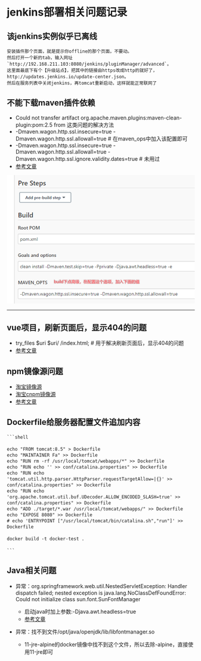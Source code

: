 
# jenkins部署相关问题记录

## 该jenkins实例似乎已离线

    安装插件那个页面，就是提示你offline的那个页面，不要动。
    然后打开一个新的tab，输入网址 `http://192.168.211.103:8080/jenkins/pluginManager/advanced`。 
    这里面最底下有个【升级站点】，把其中的链接由https改成http的就好了，http://updates.jenkins.io/update-center.json。 
    然后在服务列表中关闭jenkins，再tomcat重新启动，这样就能正常联网了

## 不能下载maven插件依赖

- Could not transfer artifact org.apache.maven.plugins:maven-clean-plugin:pom:2.5 from 这类问题的解决方法
- -Dmaven.wagon.http.ssl.insecure=true -Dmaven.wagon.http.ssl.allowall=true # 在maven_ops中加入该配置即可
- -Dmaven.wagon.http.ssl.insecure=true -Dmaven.wagon.http.ssl.allowall=true -Dmaven.wagon.http.ssl.ignore.validity.dates=true # 未用过
- [参考文章](https://www.cnblogs.com/JavaArchitect/p/14383061.html)

![img.png](img/不能下载maven插件依赖/img.png)

---

## vue项目，刷新页面后，显示404的问题

- try_files $uri $uri/ /index.html; # 用于解决刷新页面后，显示404的问题
- [参考文章](https://www.cnblogs.com/caijinghong/p/14693820.html)

## npm镜像源问题

- [淘宝镜像源](https://registry.npmmirror.com/)
- [淘宝cnpm镜像源](https://registry.npm.taobao.org)
- [参考文章](https://cloud.tencent.com/developer/article/1372949)

## Dockerfile给服务器配置文件追加内容

    ```shell

    echo "FROM tomcat:8.5" > Dockerfile
    echo "MAINTAINER Fa" >> Dockerfile
    echo "RUN rm -rf /usr/local/tomcat/webapps/*" >> Dockerfile
    echo "RUN echo '' >> conf/catalina.properties" >> Dockerfile
    echo "RUN echo 'tomcat.util.http.parser.HttpParser.requestTargetAllow=|{}' >> conf/catalina.properties" >> Dockerfile
    echo "RUN echo 'org.apache.tomcat.util.buf.UDecoder.ALLOW_ENCODED_SLASH=true' >> conf/catalina.properties" >> Dockerfile
    echo "ADD ./target/*.war /usr/local/tomcat/webapps/" >> Dockerfile
    echo "EXPOSE 8080" >> Dockerfile
    # echo 'ENTRYPOINT ["/usr/local/tomcat/bin/catalina.sh","run"]' >> Dockerfile

    docker build -t docker-test .

    ```

## Java相关问题

- 异常：org.springframework.web.util.NestedServletException: Handler dispatch failed; nested exception is java.lang.NoClassDefFoundError: Could not initialize class sun.font.SunFontManager
  - 启动java时加上参数:-Djava.awt.headless=true
  - [参考文章](https://www.cnblogs.com/yanqin/p/7160889.html)

- 异常：找不到文件/opt/java/openjdk/lib/libfontmanager.so
  - 11-jre-alpine的docker镜像中找不到这个文件，所以去除-alpine，直接使用11-jre即可

